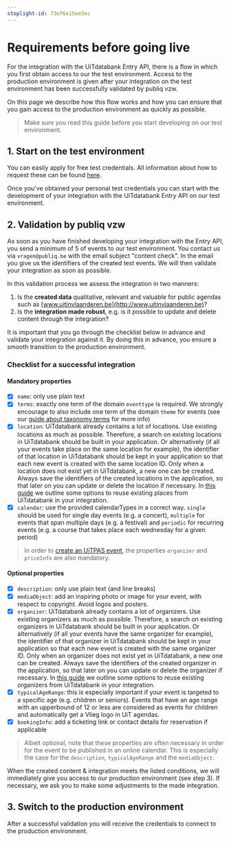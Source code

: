 ```yaml
---
stoplight-id: 73ef6e15ee3ec
---
```


# Requirements before going live

For the integration with the UiTdatabank Entry API, there is a flow in which you first obtain access to our the test environment.
Access to the production environment is given after your integration on the test environment has been successfully validated by publiq vzw.

On this page we describe how this flow works and how you can ensure that you gain access to the production environment as quickly as possible.

> Make sure you read this guide before you start developing on our test environment.

## 1. Start on the test environment

You can easily apply for free test credentials. All information about how to request these can be found [here](https://docs.publiq.be/docs/authentication/requesting-credentials#uitdatabank).

Once you've obtained your personal test credentials you can start with the development of your integration with the UiTdatabank Entry API on our test environment.

## 2. Validation by publiq vzw

As soon as you have finished developing your integration with the Entry API, you send a minimum of 5 of events to our test environment. You contact us via `vragen@publiq.be` with the email subject "content check". In the email you give us the identifiers of the created test events. We will then validate your integration as soon as possible.

In this validation process we assess the integration in two manners:

1. Is the **created data** qualitative, relevant and valuable for public agendas such as [www.uitinvlaanderen.be](http://www.uitinvlaanderen.be)?
2. Is the **integration made robust**, e.g. is it possible to update and delete content through the integration?

It is important that you go through the checklist below in advance and validate your integration against it. By doing this in advance, you ensure a smooth transition to the production environment.

### Checklist for a successful integration

#### Mandatory properties

* [x] `name`: only use plain text
* [x] `terms`: exactly one term of the domain `eventtype` is required. We strongly encourage to also include one term of the domain `theme` for events (see our [guide about taxonomy terms](../../docs/taxonomy-api/terms.md) for more info)
* [x] `location`: UiTdatabank already contains a lot of locations. Use existing locations as much as possible. Therefore, a search on existing locations in UiTdatabank should be built in your application. Or alternatively (if all your events take place on the same location for example), the identifier of that location in UiTdatabank should be kept in your application so that each new event is created with the same location ID. Only when a location does not exist yet in UiTdatabank, a new one can be created. Always save the identifiers of the created locations in the application, so that later on you can update or delete the location if necessary. In [this guide](places/finding-and-reusing-places.md) we outline some options to reuse existing places from UiTdatabank in your integration.
* [x] `calendar`: use the provided calendarTypes in a correct way. `single` should be used for single day events (e.g. a concert), `multiple` for events that span multiple days (e.g. a festival) and `periodic` for recurring events (e.g. a course that takes place each wednesday for a given period)

> In order to [create an UiTPAS event](https://docs.publiq.be/docs/uitpas/6e03991383b32-registering-events), the properties `organizer` and `priceInfo` are also mandatory.

#### Optional properties

* [x] `description`: only use plain text (and line breaks)
* [x] `mediaObject`: add an inspiring photo or image for your event, with respect to copyright. Avoid logos and posters.
* [x] `organizer`: UiTdatabank already contains a lot of organizers. Use existing organizers as much as possible. Therefore, a search on existing organizers in UiTdatabank should be built in your application. Or alternatively (if all your events have the same organizer for example), the identifier of that organizer in UiTdatabank should be kept in your application so that each new event is created with the same organizer ID. Only when an organizer does not exist yet in UiTdatabank, a new one can be created. Always save the identifiers of the created organizer in the application, so that later on you can update or delete the organizer if necessary. In [this guide](organizers/finding-and-reusing-organizers.md) we outline some options to reuse existing organizers from UiTdatabank in your integration.
* [x] `typicalAgeRange`: this is especially important if your event is targeted to a specific age (e.g. children or seniors). Events that have an age range with an upperbound of 12 or less are considered as events for children and automatically get a Vlieg logo in UiT agendas.
* [x] `bookingInfo`: add a ticketing link or contact details for reservation if applicable

<!-- theme: warning -->

> Albeit optional, note that these properties are often necessary in order for the event to be published in an online calendar. This is especially the case for the `description`, `typicalAgeRange` and the `mediaObject`.

When the created content & integration meets the listed conditions, we will immediately give you access to our production environment (see step 3). If necessary, we ask you to make some adjustments to the made integration.

## 3. Switch to the production environment

After a successful validation you will receive the credentials to connect to the production environment.

